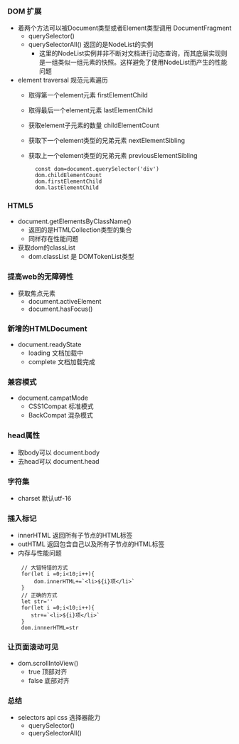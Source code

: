 ### DOM 扩展
- 着两个方法可以被Document类型或者Element类型调用 DocumentFragment
    - querySelector()
    - querySelectorAll() 返回的是NodeList的实例
        - 这里的NodeList实例并非不断对文档进行动态查询，而其底层实现则是一组类似一组元素的快照。这样避免了使用NodeList而产生的性能问题
- element traversal 规范元素遍历
    - 取得第一个element元素 firstElementChild
    - 取得最后一个element元素 lastElementChild
    - 获取element子元素的数量 childElementCount
    - 获取下一个element类型的兄弟元素 nextElementSibling
    - 获取上一个element类型的兄弟元素 previousElementSibling

        ```
          const dom=document.querySelector('div')
          dom.childElementCount
          dom.firstElementChild
          dom.lastElementChild
        ```
### HTML5
- document.getElementsByClassName()
    - 返回的是HTMLCollection类型的集合
    - 同样存在性能问题
- 获取dom的classList
    - dom.classList 是 DOMTokenList类型
### 提高web的无障碍性
- 获取焦点元素  
    - document.activeElement
    - document.hasFocus()
  
### 新增的HTMLDocument
- document.readyState
    - loading 文档加载中
    - complete 文档加载完成
### 兼容模式
- document.campatMode
    - CSS1Compat 标准模式
    - BackCompat 混杂模式
### head属性
- 取body可以 document.body
- 去head可以 document.head
### 字符集
- charset 默认utf-16
### 插入标记
- innerHTML 返回所有子节点的HTML标签
- outHTML 返回包含自己以及所有子节点的HTML标签
- 内存与性能问题
    ```
     // 大错特错的方式
     for(let i =0;i<10;i++){
         dom.innerHTML+=`<li>${i}项</li>`
     }
     // 正确的方式
     let str=''
     for(let i =0;i<10;i++){
        str+=`<li>${i}项</li>`
     }
     dom.innnerHTML=str
    ```
### 让页面滚动可见
- dom.scrollIntoView()
    - true 顶部对齐
    - false 底部对齐
### 总结
- selectors api  css 选择器能力
    - querySelector()
    - querySelectorAll()
